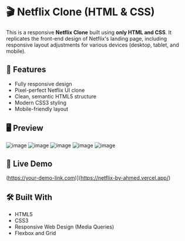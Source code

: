# 🎬 Netflix Clone (HTML & CSS)

This is a responsive **Netflix Clone** built using **only HTML and CSS**. It replicates the front-end design of Netflix's landing page, including responsive layout adjustments for various devices (desktop, tablet, and mobile).

## 🔧 Features

- Fully responsive design
- Pixel-perfect Netflix UI clone
- Clean, semantic HTML5 structure
- Modern CSS3 styling
- Mobile-friendly layout

## 🖥️ Preview
![image](https://github.com/user-attachments/assets/1b6fa388-c0c6-480f-9fcd-56529116fe7c)
![image](https://github.com/user-attachments/assets/1a5aa09c-5863-4a55-bdd7-f5252499902a)
![image](https://github.com/user-attachments/assets/be04ed5d-a618-4c25-aca5-ebcce8e457d7)
![image](https://github.com/user-attachments/assets/08e8ceb3-a241-4ed7-ad6a-cb5c203afbc5)
![image](https://github.com/user-attachments/assets/87ccdda6-1480-4d2e-a61f-122c79cc81f4)

## 🔗 Live Demo

(https://your-demo-link.com)](https://netflix-by-ahmed.vercel.app/)

## 🛠️ Built With

- HTML5
- CSS3
- Responsive Web Design (Media Queries)
- Flexbox and Grid
